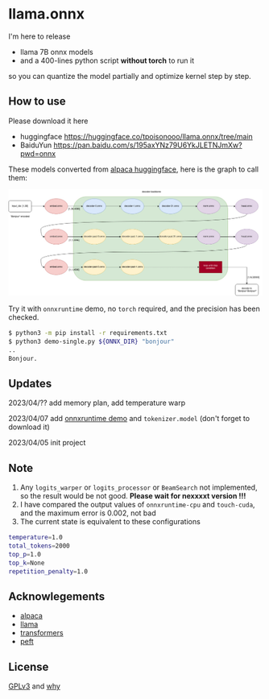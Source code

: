 # llama.onnx

I'm here to release

* llama 7B onnx models
* and a 400-lines python script **without torch** to run it

so you can quantize the model partially and optimize kernel step by step. 


## How to use
Please download it here
* huggingface https://huggingface.co/tpoisonooo/llama.onnx/tree/main
* BaiduYun https://pan.baidu.com/s/195axYNz79U6YkJLETNJmXw?pwd=onnx

These models converted from [alpaca huggingface](https://github.com/tatsu-lab/stanford_alpaca), here is the graph to call them:

![](./onnx-flow.jpg)

Try it with `onnxruntime` demo, no `torch` required, and the precision has been checked.

```bash
$ python3 -m pip install -r requirements.txt
$ python3 demo-single.py ${ONNX_DIR} "bonjour"
..
Bonjour.
```

## Updates

2023/04/?? add memory plan, add temperature warp

2023/04/07 add [onnxruntime demo](demo-single.py) and `tokenizer.model` (don't forget to download it)

2023/04/05 init project


## Note
1. Any `logits_warper` or `logits_processor` or `BeamSearch` not implemented, so the result would be not good. **Please wait for nexxxxt version !!!**
2. I have compared the output values of `onnxruntime-cpu` and `touch-cuda`, and the maximum error is 0.002, not bad
3. The current state is equivalent to these configurations
```bash
temperature=1.0
total_tokens=2000
top_p=1.0
top_k=None
repetition_penalty=1.0
```


## Acknowlegements
* [alpaca](https://github.com/tatsu-lab/stanford_alpaca)
* [llama](https://github.com/facebookresearch/llama)
* [transformers](https://github.com/huggingface/transformers)
* [peft](https://github.com/huggingface/peft)


## License
[GPLv3](LICENSE) and [why](why-gpl.md)
